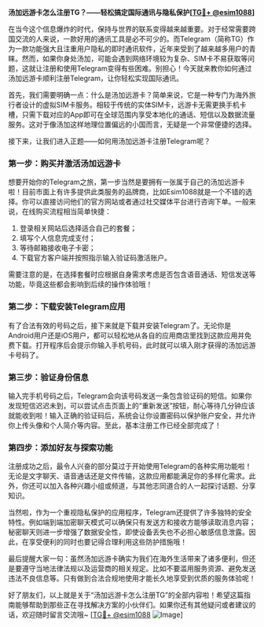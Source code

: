 **汤加远游卡怎么注册TG？——轻松搞定国际通讯与隐私保护[[TG💪+ @esim1088](https://t.me/s/esim1088)]**

在当今这个信息爆炸的时代，保持与世界的联系变得越来越重要。对于经常需要跨国交流的人来说，一款好用的通讯工具是必不可少的。而Telegram（简称TG）作为一款功能强大且注重用户隐私的即时通讯软件，近年来受到了越来越多用户的青睐。然而，如果你身处汤加，可能会遇到网络环境较为复杂、SIM卡不易获取等问题，这就让注册和使用Telegram变得有些困难。别担心！今天就来教你如何通过汤加远游卡顺利注册Telegram，让你轻松实现国际通讯。

首先，我们需要明确一点：什么是汤加远游卡？简单来说，它是一种专门为海外旅行者设计的虚拟SIM卡服务。相较于传统的实体SIM卡，远游卡无需更换手机卡槽，只需下载对应的App即可在全球范围内享受本地化的通话、短信以及数据流量服务。这对于像汤加这样地理位置偏远的小国而言，无疑是一个非常便捷的选择。

接下来，让我们进入正题——如何用汤加远游卡注册Telegram呢？

### 第一步：购买并激活汤加远游卡

想要开始你的Telegram之旅，第一步当然是要拥有一张属于自己的汤加远游卡啦！目前市面上有许多提供此类服务的品牌商，比如Esim1088就是一个不错的选择。你可以直接访问他们的官方网站或者通过社交媒体平台进行咨询下单。一般来说，在线购买流程相当简单快捷：

1. 登录相关网站后选择适合自己的套餐；
2. 填写个人信息完成支付；
3. 等待邮箱接收电子卡密；
4. 下载官方客户端并按照指示输入验证码激活账户。

需要注意的是，在选择套餐时应根据自身需求考虑是否包含语音通话、短信发送等功能，毕竟这些都会影响到后续的操作体验哦！

### 第二步：下载安装Telegram应用

有了合法有效的号码之后，接下来就是下载并安装Telegram了。无论你是Android用户还是iOS用户，都可以轻松地从各自的应用商店里找到这款应用并免费下载。打开程序后会提示你输入手机号码，此时就可以填入刚才获得的汤加远游卡号码了。

### 第三步：验证身份信息

输入完手机号码之后，Telegram会向该号码发送一条包含验证码的短信。如果你发现短信迟迟未到，可以尝试点击页面上的“重新发送”按钮，耐心等待几分钟应该就能收到啦！输入正确的验证码后，系统会让你设置密码以保护账户安全，并允许你上传头像和个人简介等内容。至此，基本注册工作已经全部完成了！

### 第四步：添加好友与探索功能

注册成功之后，最令人兴奋的部分莫过于开始使用Telegram的各种实用功能啦！无论是文字聊天、语音通话还是文件传输，这款应用都能满足你的多样化需求。此外，你还可以加入各种兴趣小组或频道，与其他志同道合的人一起探讨话题、分享知识。

当然啦，作为一个重视隐私保护的应用程序，Telegram还提供了许多独特的安全特性。例如端到端加密聊天模式可以确保只有发送方和接收方能够读取消息内容；秘密聊天则进一步增强了数据安全性，即使设备丢失也不必担心敏感信息泄露。因此，在享受便利的同时也要记得合理利用这些防护措施哦！

最后提醒大家一句：虽然汤加远游卡确实为我们在海外生活带来了诸多便利，但还是要遵守当地法律法规以及运营商的相关规定。比如不要滥用服务资源、避免发送违法不良信息等。只有做到合法合规地使用才能长久地享受到优质的服务体验呢！

好了朋友们，以上就是关于“汤加远游卡怎么注册TG”的全部内容啦！希望这篇指南能够帮助到那些正在寻找解决方案的小伙伴们。如果你还有其他疑问或者建议的话，欢迎随时留言交流哦~ [[TG💪+ @esim1088](https://t.me/s/esim1088) ![Image](https://i.postimg.cc/4NQfJmqS/Snipaste-2025-05-13-00-14-12.png)]
